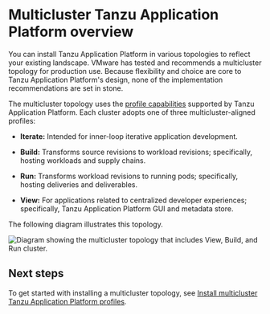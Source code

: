 # Multicluster Tanzu Application Platform overview

You can install Tanzu Application Platform in various topologies to reflect your existing landscape. VMware has tested and recommends a multicluster topology for production use. Because flexibility and choice are core to Tanzu Application Platform's design, none of the implementation recommendations are set in stone.

The multicluster topology uses the [profile capabilities](../overview.md#profiles-and-packages) supported by Tanzu Application Platform. Each cluster adopts one of three multicluster-aligned profiles:

- **Iterate:** Intended for inner-loop iterative application development.

- **Build:** Transforms source revisions to workload revisions; specifically, hosting workloads and supply chains.

- **Run:** Transforms workload revisions to running pods; specifically, hosting deliveries and deliverables.

- **View:** For applications related to centralized developer experiences; specifically, Tanzu Application Platform GUI and metadata store.

The following diagram illustrates this topology.

![Diagram showing the multicluster topology that includes View, Build, and Run cluster.](../images/multicluster-diagram.jpg)

## Next steps

To get started with installing a multicluster topology, see [Install multicluster Tanzu Application Platform profiles](installing-multicluster.md).
